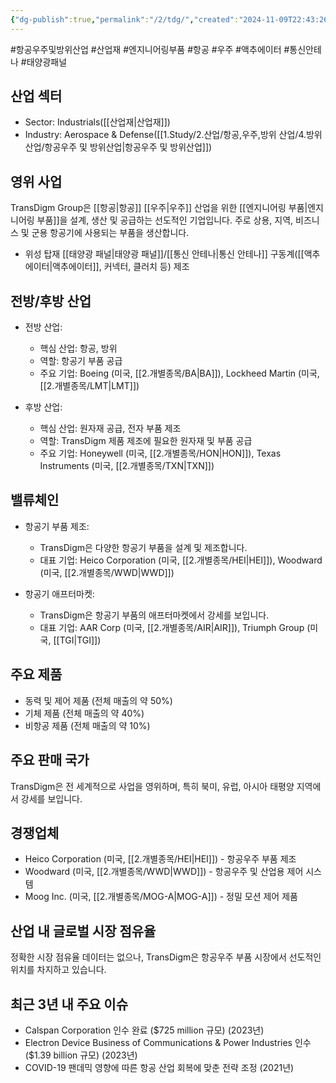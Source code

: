 ```yaml
---
{"dg-publish":true,"permalink":"/2/tdg/","created":"2024-11-09T22:43:26.962+09:00","updated":"2025-06-03T20:06:01.530+09:00"}
---
```


#항공우주및방위산업 #산업재 #엔지니어링부품 #항공 #우주 #액추에이터 #통신안테나 #태양광패널 

## 산업 섹터

- Sector: Industrials([[산업재\|산업재]])
- Industry: Aerospace & Defense([[1.Study/2.산업/항공,우주,방위 산업/4.방위산업/항공우주 및 방위산업\|항공우주 및 방위산업]])

## 영위 사업

TransDigm Group은 [[항공\|항공]] [[우주\|우주]] 산업을 위한 [[엔지니어링 부품\|엔지니어링 부품]]을 설계, 생산 및 공급하는 선도적인 기업입니다. 주로 상용, 지역, 비즈니스 및 군용 항공기에 사용되는 부품을 생산합니다.

- 위성 탑재 [[태양광 패널\|태양광 패널]]/[[통신 안테나\|통신 안테나]] 구동계([[액추에이터\|액추에이터]], 커넥터, 클러치 등) 제조

## 전방/후방 산업

- 전방 산업:
    
    - 핵심 산업: 항공, 방위
    - 역할: 항공기 부품 공급
    - 주요 기업: Boeing (미국, [[2.개별종목/BA\|BA]]), Lockheed Martin (미국, [[2.개별종목/LMT\|LMT]])
    
- 후방 산업:
    
    - 핵심 산업: 원자재 공급, 전자 부품 제조
    - 역할: TransDigm 제품 제조에 필요한 원자재 및 부품 공급
    - 주요 기업: Honeywell (미국, [[2.개별종목/HON\|HON]]), Texas Instruments (미국, [[2.개별종목/TXN\|TXN]])
    

## 밸류체인

- 항공기 부품 제조:
    
    - TransDigm은 다양한 항공기 부품을 설계 및 제조합니다.
    - 대표 기업: Heico Corporation (미국, [[2.개별종목/HEI\|HEI]]), Woodward (미국, [[2.개별종목/WWD\|WWD]])
    
- 항공기 애프터마켓:
    
    - TransDigm은 항공기 부품의 애프터마켓에서 강세를 보입니다.
    - 대표 기업: AAR Corp (미국, [[2.개별종목/AIR\|AIR]]), Triumph Group (미국, [[TGI\|TGI]])
    

## 주요 제품

- 동력 및 제어 제품 (전체 매출의 약 50%)
- 기체 제품 (전체 매출의 약 40%)
- 비항공 제품 (전체 매출의 약 10%)

## 주요 판매 국가

TransDigm은 전 세계적으로 사업을 영위하며, 특히 북미, 유럽, 아시아 태평양 지역에서 강세를 보입니다.

## 경쟁업체

- Heico Corporation (미국, [[2.개별종목/HEI\|HEI]]) - 항공우주 부품 제조
- Woodward (미국, [[2.개별종목/WWD\|WWD]]) - 항공우주 및 산업용 제어 시스템
- Moog Inc. (미국, [[2.개별종목/MOG-A\|MOG-A]]) - 정밀 모션 제어 제품

## 산업 내 글로벌 시장 점유율

정확한 시장 점유율 데이터는 없으나, TransDigm은 항공우주 부품 시장에서 선도적인 위치를 차지하고 있습니다.

## 최근 3년 내 주요 이슈

- Calspan Corporation 인수 완료 ($725 million 규모) (2023년)
- Electron Device Business of Communications & Power Industries 인수 ($1.39 billion 규모) (2023년)
- COVID-19 팬데믹 영향에 따른 항공 산업 회복에 맞춘 전략 조정 (2021년)